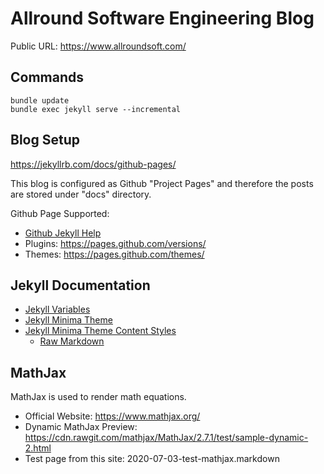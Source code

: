 # Allround Software Engineering Blog

Public URL: https://www.allroundsoft.com/

## Commands

```
bundle update
bundle exec jekyll serve --incremental
```

## Blog Setup

https://jekyllrb.com/docs/github-pages/

This blog is configured as Github "Project Pages" and therefore the posts are stored under "docs" directory.

Github Page Supported:

- [Github Jekyll Help](https://help.github.com/en/github/working-with-github-pages/setting-up-a-github-pages-site-with-jekyll)
- Plugins: https://pages.github.com/versions/
- Themes: https://pages.github.com/themes/

## Jekyll Documentation

- [Jekyll Variables](https://jekyllrb.com/docs/variables/)
- [Jekyll Minima Theme](https://github.com/jekyll/minima)
- [Jekyll Minima Theme Content Styles](https://jekyll.github.io/minima/junk/2016/05/20/this-post-demonstrates-post-content-styles.html)
  - [Raw Markdown](https://raw.githubusercontent.com/jekyll/minima/master/_posts/2016-05-20-this-post-demonstrates-post-content-styles.md)

## MathJax
MathJax is used to render math equations.

- Official Website: https://www.mathjax.org/
- Dynamic MathJax Preview: https://cdn.rawgit.com/mathjax/MathJax/2.7.1/test/sample-dynamic-2.html
- Test page from this site: 2020-07-03-test-mathjax.markdown